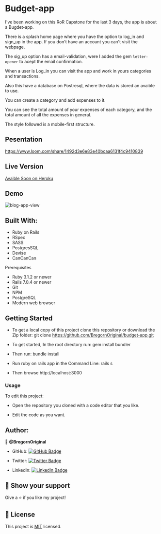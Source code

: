 # Budget-app

I've been working on this RoR Capstone for the last 3 days, the app is about a Bugdet-app.

There is a splash home page where you have the option to log_in and sign_up in the app. If you don't have an account you can't visit the webpage.

The sig_up option has a email-validation, were I added the gem `letter-opener` to acept the email confirmation.

When a user is Log_in you can visit the app and work in yours categories and transactions.

Also this have a database on Postresql, where the data is stored an avaible to use.

You can create a category and add expenses to it.

You can see the total amount of your expenses of each category, and the total amount of all the expenses in general.

The style followed is a mobile-first structure.

## Pesentation

https://www.loom.com/share/1492d3e6e83e40bcaa6131f4c9410839

## Live Version

[Avaible Soon on Heroku]()

## Demo

![blog-app-view](https://user-images.githubusercontent.com/93630700/195625663-549514a9-6b19-4387-b897-5ebbd08bf21f.gif)


## Built With:

- Ruby on Rails
- RSpec
- SASS
- PostgresSQL
- Devise
- CanCanCan

Prerequisites

- Ruby 3.1.2 or newer
- Rails 7.0.4 or newer
- Git
- NPM
- PostgreSQL
- Modern web browser

## Getting Started
- To get a local copy of this project clone this repository or download the Zip folder:
git clone https://github.com/BregornOriginal/budget-app.git

- To get started, In the root directory run:
gem install bundler

- Then run:
bundle install

- Run ruby on rails app in the Command Line:
rails s

- Then browse http://localhost:3000

### Usage

To edit this project:

- Open the repository you cloned with a code editor that you like.

- Edit the code as you want.

## Author:

👤 **@BregornOriginal**

- GitHub: [![GitHub Badge](https://img.shields.io/badge/-BregornOriginal-white?logo=GitHub&logoColor=181717&style=plastic)](https://github.com/BregornOriginal)

- Twitter: [![Twitter Badge](https://img.shields.io/badge/-Bregorn-white?logo=Twitter&logoColor=1DA1F2&style=plastic)](https://twitter.com/Bregorn)

- LinkedIn: [![LinkedIn Badge](https://img.shields.io/badge/-JulioGagliardi-white?logo=LinkedIn&logoColor=1DA1F2&style=plastic)](https://www.linkedin.com/in/julio-gagliardi/)

## :star2: Show your support

Give a :star: if you like my project!

## :pencil: License

This project is [MIT](https://github.com/BregornOriginal/Budget-app/blob/main/LICENSE) licensed.
